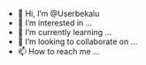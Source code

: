 - 👋 Hi, I’m @Userbekalu
- 👀 I’m interested in ...
- 🌱 I’m currently learning ...
- 💞️ I’m looking to collaborate on ...
- 📫 How to reach me ...

<!---
Userbekalu/Userbekalu is a ✨ special ✨ repository because its `README.md` (this file) appears on your GitHub profile.
You can click the Preview link to take a look at your changes.
--->
